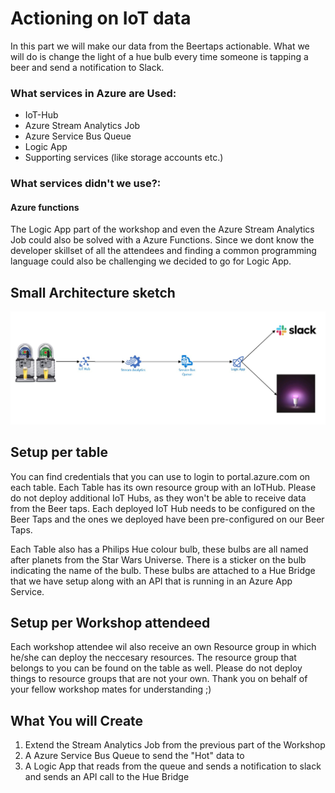 # Actioning  on IoT data

In this part we will make our data from the Beertaps actionable. What we will do is change the light of a hue bulb every time someone is tapping a beer and send a notification to Slack.

### What services in Azure are Used:
- IoT-Hub
- Azure Stream Analytics Job
- Azure Service Bus Queue
- Logic App
- Supporting services (like storage accounts etc.)

### What services didn't we use?:

#### Azure functions
The Logic App part of the workshop and even the Azure Stream Analytics Job could also be solved with a Azure Functions. Since we dont know the developer skillset of all the attendees and finding a common programming language could also be challenging we decided to go for Logic App.

## Small Architecture sketch
![High Level Architecture](img/high_level_architecture.jpg "Architecture")


## Setup per table
You can find credentials that you can use to login to portal.azure.com on each table.
Each Table has its own resource group with an IoTHub. Please do not deploy additional IoT Hubs, as they won't be able to receive data from the Beer taps. Each deployed IoT Hub needs to be configured on the Beer Taps and the ones we deployed have been pre-configured on our Beer Taps.

Each Table also has a Philips Hue colour bulb, these bulbs are all named after planets from the Star Wars Universe. There is a sticker on the bulb indicating the name of the bulb. These bulbs are attached to a Hue Bridge that we have setup along with an API that is running in an Azure App Service.

## Setup per Workshop attendeed
Each workshop attendee wil also receive an own Resource group in which he/she can deploy the neccesary resources. The resource group that belongs to you can be found on the table as well.
Please do not deploy things to resource groups that are not your own. Thank you on behalf of your fellow workshop mates for understanding ;)

## What You will Create
1. Extend the Stream Analytics Job from the previous part of the Workshop
2. A Azure Service Bus Queue to send the "Hot" data to
3. A Logic App that reads from the queue and sends a notification to slack and sends an API call to the Hue Bridge


